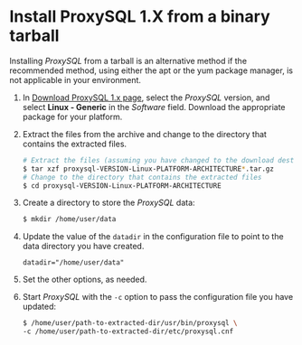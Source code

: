 # Install ProxySQL 1.X from a binary tarball

Installing *ProxySQL* from a tarball is an alternative method if the recommended method, using either the apt or the yum package manager, is not applicable in your environment.

1. In [Download ProxySQL 1.x page](https://www.percona.com/downloads/proxysql/), select the *ProxySQL* version, and select **Linux - Generic** in the *Software* field. Download the appropriate package for your platform.

2. Extract the files from the archive and change to the directory that contains the extracted files.

    ```bash
    # Extract the files (assuming you have changed to the download destination directory)
    $ tar xzf proxysql-VERSION-Linux-PLATFORM-ARCHITECTURE*.tar.gz
    # Change to the directory that contains the extracted files
    $ cd proxysql-VERSION-Linux-PLATFORM-ARCHITECTURE
    ```

3. Create a directory to store the *ProxySQL* data:

    ```bash
    $ mkdir /home/user/data
    ```

4. Update the value of the `datadir` in the configuration file to point to the data directory you have created.

    ```text
    datadir="/home/user/data"
    ```

5. Set the other options, as needed.

6. Start *ProxySQL* with the `-c` option to pass the configuration file you have updated:

    ```bash
    $ /home/user/path-to-extracted-dir/usr/bin/proxysql \
    -c /home/user/path-to-extracted-dir/etc/proxysql.cnf
    ```
